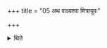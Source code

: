 +++
title = "05 अथ वाध्र्यश्वा मित्रायुवः"

+++

<details><summary>थिते</summary>

5. Now the Vādhryaśva-Mitrāyus.
</details>
